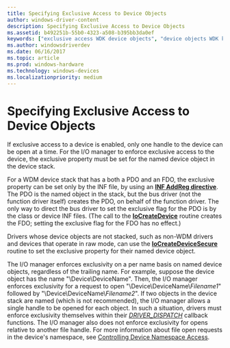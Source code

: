 ```yaml
---
title: Specifying Exclusive Access to Device Objects
author: windows-driver-content
description: Specifying Exclusive Access to Device Objects
ms.assetid: b492251b-55b0-4323-a508-b395bb3da0ef
keywords: ["exclusive access WDK device objects", "device objects WDK kernel , exclusive access", "single access WDK device objects"]
ms.author: windowsdriverdev
ms.date: 06/16/2017
ms.topic: article
ms.prod: windows-hardware
ms.technology: windows-devices
ms.localizationpriority: medium
---
```


# Specifying Exclusive Access to Device Objects





If exclusive access to a device is enabled, only one handle to the device can be open at a time. For the I/O manager to enforce exclusive access to the device, the exclusive property must be set for the named device object in the device stack.

For a WDM device stack that has a both a PDO and an FDO, the exclusive property can be set only by the INF file, by using an [**INF AddReg directive**](https://msdn.microsoft.com/library/windows/hardware/ff546320). The PDO is the named object in the stack, but the bus driver (not the function driver itself) creates the PDO, on behalf of the function driver. The only way to direct the bus driver to set the exclusive flag for the PDO is by the class or device INF files. (The call to the [**IoCreateDevice**](https://msdn.microsoft.com/library/windows/hardware/ff548397) routine creates the FDO; setting the exclusive flag for the FDO has no effect.)

Drivers whose device objects are not stacked, such as non-WDM drivers and devices that operate in raw mode, can use the [**IoCreateDeviceSecure**](https://msdn.microsoft.com/library/windows/hardware/ff548407) routine to set the exclusive property for their named device object.

The I/O manager enforces exclusivity on a per name basis on named device objects, regardless of the trailing name. For example, suppose the device object has the name "\\Device\\DeviceName". Then, the I/O manager enforces exclusivity for a request to open "\\Device\\DeviceName\\*Filename1*" followed by "\\Device\\DeviceName\\*Filename2*". If two objects in the device stack are named (which is not recommended), the I/O manager allows a single handle to be opened for each object. In such a situation, drivers must enforce exclusivity themselves within their [*DRIVER_DISPATCH*](https://docs.microsoft.com/en-us/windows-hardware/drivers/ddi/content/wdm/nc-wdm-driver_dispatch) callback functions. The I/O manager also does not enforce exclusivity for opens relative to another file handle. For more information about file open requests in the device's namespace, see [Controlling Device Namespace Access](controlling-device-namespace-access.md).

 

 




